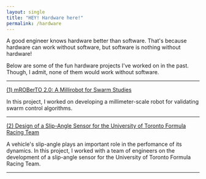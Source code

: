 ```yaml
---
layout: single
title: "HEY! Hardware here!"
permalink: /hardware
---
```


A good engineer knows hardware better than software. That's because hardware can work without software, but software is nothing without hardware! 

Below are some of the fun hardware projects I've worked on in the past. Though, I admit, none of them would work without software. 
<hr>
<!-- mROBerTO 2.0-->
<a href="/site.baseurl/hardware_projects/mroberto_2">
(1) mROBerTO 2.0: A Millirobot for Swarm Studies
</a>
<p>
	In this project, I worked on developing a millimeter-scale robot for validating swarm control algorithms.
</p>
<hr>
<!-- Slip angle sensor-->
<a href="/site.baseurl/hardware_projects/slip_angle_sensor">
(2) Design of a Slip-Angle Sensor for the University of Toronto Formula Racing Team
</a>
<p>
	A vehicle's slip-angle plays an important role in the perfomance of its dynamics. In this project, I worked with a team of engineers on the development of a slip-angle sensor for the University of Toronto Formula Racing Team.
</p>
<hr>